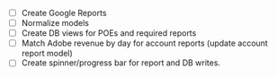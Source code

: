 - [ ] Create Google Reports
- [ ] Normalize models
- [ ] Create DB views for POEs and required reports
- [ ] Match Adobe revenue by day for account reports (update account report model)
- [ ] Create spinner/progress bar for report and DB writes.
